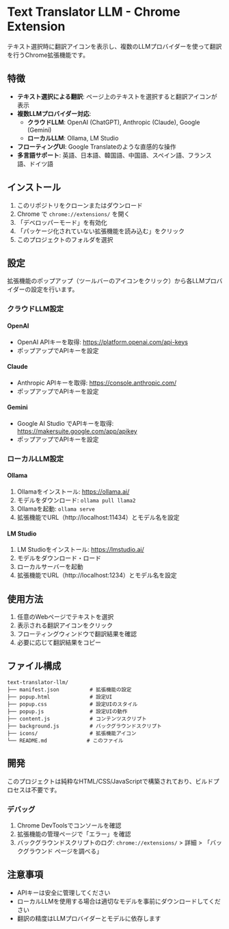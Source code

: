 # Text Translator LLM - Chrome Extension

テキスト選択時に翻訳アイコンを表示し、複数のLLMプロバイダーを使って翻訳を行うChrome拡張機能です。

## 特徴

- **テキスト選択による翻訳**: ページ上のテキストを選択すると翻訳アイコンが表示
- **複数LLMプロバイダー対応**:
  - **クラウドLLM**: OpenAI (ChatGPT), Anthropic (Claude), Google (Gemini)
  - **ローカルLLM**: Ollama, LM Studio
- **フローティングUI**: Google Translateのような直感的な操作
- **多言語サポート**: 英語、日本語、韓国語、中国語、スペイン語、フランス語、ドイツ語

## インストール

1. このリポジトリをクローンまたはダウンロード
2. Chrome で `chrome://extensions/` を開く
3. 「デベロッパーモード」を有効化
4. 「パッケージ化されていない拡張機能を読み込む」をクリック
5. このプロジェクトのフォルダを選択

## 設定

拡張機能のポップアップ（ツールバーのアイコンをクリック）から各LLMプロバイダーの設定を行います。

### クラウドLLM設定

#### OpenAI
- OpenAI APIキーを取得: https://platform.openai.com/api-keys
- ポップアップでAPIキーを設定

#### Claude
- Anthropic APIキーを取得: https://console.anthropic.com/
- ポップアップでAPIキーを設定

#### Gemini
- Google AI Studio でAPIキーを取得: https://makersuite.google.com/app/apikey
- ポップアップでAPIキーを設定

### ローカルLLM設定

#### Ollama
1. Ollamaをインストール: https://ollama.ai/
2. モデルをダウンロード: `ollama pull llama2`
3. Ollamaを起動: `ollama serve`
4. 拡張機能でURL（http://localhost:11434）とモデル名を設定

#### LM Studio
1. LM Studioをインストール: https://lmstudio.ai/
2. モデルをダウンロード・ロード
3. ローカルサーバーを起動
4. 拡張機能でURL（http://localhost:1234）とモデル名を設定

## 使用方法

1. 任意のWebページでテキストを選択
2. 表示される翻訳アイコンをクリック
3. フローティングウィンドウで翻訳結果を確認
4. 必要に応じて翻訳結果をコピー

## ファイル構成

```
text-translator-llm/
├── manifest.json          # 拡張機能の設定
├── popup.html             # 設定UI
├── popup.css              # 設定UIのスタイル
├── popup.js               # 設定UIの動作
├── content.js             # コンテンツスクリプト
├── background.js          # バックグラウンドスクリプト
├── icons/                 # 拡張機能アイコン
└── README.md             # このファイル
```

## 開発

このプロジェクトは純粋なHTML/CSS/JavaScriptで構築されており、ビルドプロセスは不要です。

### デバッグ

1. Chrome DevToolsでコンソールを確認
2. 拡張機能の管理ページで「エラー」を確認
3. バックグラウンドスクリプトのログ: `chrome://extensions/` > 詳細 > 「バックグラウンド ページを調べる」

## 注意事項

- APIキーは安全に管理してください
- ローカルLLMを使用する場合は適切なモデルを事前にダウンロードしてください
- 翻訳の精度はLLMプロバイダーとモデルに依存します
